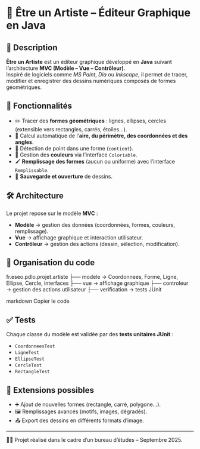 # 🎨 Être un Artiste – Éditeur Graphique en Java  

## 📌 Description  
**Être un Artiste** est un éditeur graphique développé en **Java** suivant l’architecture **MVC (Modèle – Vue – Contrôleur)**.  
Inspiré de logiciels comme *MS Paint*, *Dia* ou *Inkscape*, il permet de tracer, modifier et enregistrer des dessins numériques composés de formes géométriques.  

## 🚀 Fonctionnalités  
- ✏️ Tracer des **formes géométriques** : lignes, ellipses, cercles (extensible vers rectangles, carrés, étoiles…).  
- 📐 Calcul automatique de l’**aire, du périmètre, des coordonnées et des angles**.  
- 🎯 Détection de point dans une forme (`contient`).  
- 🌈 Gestion des **couleurs** via l’interface `Coloriable`.  
- 🖌️ **Remplissage des formes** (aucun ou uniforme) avec l’interface `Remplissable`.  
- 💾 **Sauvegarde et ouverture** de dessins.  

## 🛠️ Architecture  
Le projet repose sur le modèle **MVC** :  
- **Modèle** → gestion des données (coordonnées, formes, couleurs, remplissage).  
- **Vue** → affichage graphique et interaction utilisateur.  
- **Contrôleur** → gestion des actions (dessin, sélection, modification).  

## 📂 Organisation du code  
fr.eseo.pdlo.projet.artiste
├── modele → Coordonnees, Forme, Ligne, Ellipse, Cercle, interfaces
├── vue → affichage graphique
├── controleur → gestion des actions utilisateur
├── verification → tests JUnit

markdown
Copier le code

## ✅ Tests  
Chaque classe du modèle est validée par des **tests unitaires JUnit** :  
- `CoordonneesTest`  
- `LigneTest`  
- `EllipseTest`  
- `CercleTest`
- `RectangleTest`

## 🔮 Extensions possibles  
- ➕ Ajout de nouvelles formes (rectangle, carré, polygone…).  
- 🖼️ Remplissages avancés (motifs, images, dégradés).  
- 📤 Export des dessins en différents formats d’image.  

---

👨‍💻 Projet réalisé dans le cadre d’un bureau d’études – Septembre 2025.  

